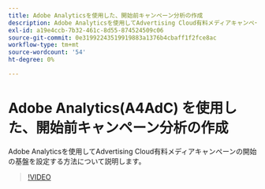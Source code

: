 ```yaml
---
title: Adobe Analyticsを使用した、開始前キャンペーン分析の作成
description: Adobe Analyticsを使用してAdvertising Cloud有料メディアキャンペーンの開始の基盤を設定する方法について説明します。
exl-id: a19e4ccb-7b32-461c-8d55-874524509c06
source-git-commit: 0e31992243519919883a1376b4cbaff1f2fce8ac
workflow-type: tm+mt
source-wordcount: '54'
ht-degree: 0%

---
```


# Adobe Analytics(A4AdC) を使用した、開始前キャンペーン分析の作成

Adobe Analyticsを使用してAdvertising Cloud有料メディアキャンペーンの開始の基盤を設定する方法について説明します。

>[!VIDEO](https://video.tv.adobe.com/v/33501)
